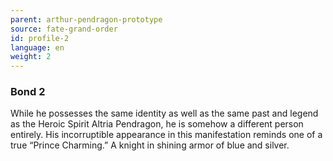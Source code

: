 ```yaml
---
parent: arthur-pendragon-prototype
source: fate-grand-order
id: profile-2
language: en
weight: 2
---
```


### Bond 2

While he possesses the same identity as well as the same past and legend as the Heroic Spirit Altria Pendragon, he is somehow a different person entirely.
His incorruptible appearance in this manifestation reminds one of a true “Prince Charming.” A knight in shining armor of blue and silver.
